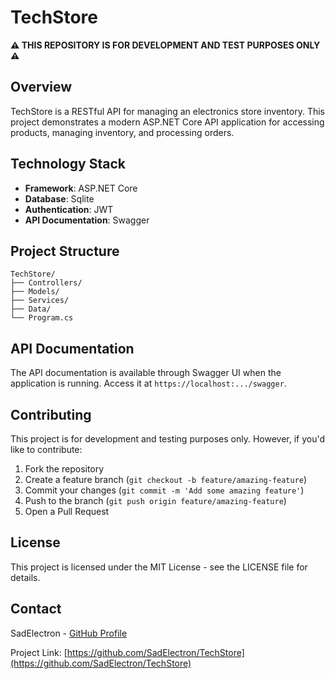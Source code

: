 # **TechStore**

**⚠️ THIS REPOSITORY IS FOR DEVELOPMENT AND TEST PURPOSES ONLY ⚠️**

## Overview

TechStore is a RESTful API for managing an electronics store inventory. This project demonstrates a modern ASP.NET Core API application for accessing products, managing inventory, and processing orders.

## Technology Stack

- **Framework**: ASP.NET Core
- **Database**: Sqlite
- **Authentication**: JWT
- **API Documentation**: Swagger

## Project Structure

```
TechStore/
├── Controllers/
├── Models/
├── Services/
├── Data/
└── Program.cs
```

## API Documentation

The API documentation is available through Swagger UI when the application is running. Access it at `https://localhost:.../swagger`.

## Contributing

This project is for development and testing purposes only. However, if you'd like to contribute:

1. Fork the repository
2. Create a feature branch (`git checkout -b feature/amazing-feature`)
3. Commit your changes (`git commit -m 'Add some amazing feature'`)
4. Push to the branch (`git push origin feature/amazing-feature`)
5. Open a Pull Request

## License

This project is licensed under the MIT License - see the LICENSE file for details.

## Contact

SadElectron - [GitHub Profile](https://github.com/SadElectron)

Project Link: [https://github.com/SadElectron/TechStore](https://github.com/SadElectron/TechStore)
